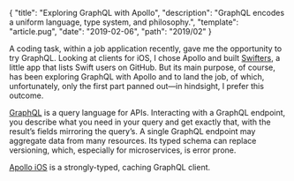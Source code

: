 {
  "title": "Exploring GraphQL with Apollo",
  "description": "GraphQL encodes a uniform language, type system, and philosophy.",
  "template": "article.pug",
  "date": "2019-02-06",
  "path": "2019/02"
}

A coding task, within a job application recently, gave me the opportunity to try GraphQL. Looking at clients for iOS, I chose Apollo and built [Swifters](https://github.com/michaelnisi/swifters), a little app that lists Swift users on GitHub. But its main purpose, of course, has been exploring GraphQL with Apollo and to land the job, of which, unfortunately, only the first part panned out—in hindsight, I prefer this outcome.

[GraphQL](https://graphql.org) is a query language for APIs. Interacting with a GraphQL endpoint, you describe what you need in your query and get exactly that, with the result’s fields mirroring the query’s. A single GraphQL endpoint may aggregate data from many resources. Its typed schema can replace versioning, which, especially for microservices, is error prone.

[Apollo iOS](https://www.apollographql.com/docs/ios/) is a strongly-typed, caching GraphQL client.
